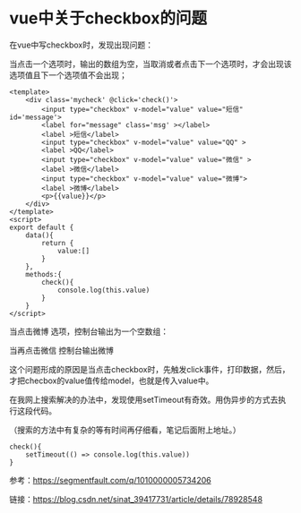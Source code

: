 # vue中关于checkbox的问题 #

在vue中写checkbox时，发现出现问题：

当点击一个选项时，输出的数组为空，当取消或者点击下一个选项时，才会出现该选项值且下一个选项值不会出现；

```
<template>
    <div class='mycheck' @click='check()'>
        <input type="checkbox" v-model="value" value="短信" id='message'>
        <label for="message" class='msg' ></label>
        <label >短信</label> 
        <input type="checkbox" v-model="value" value="QQ" >
        <label >QQ</label>
        <input type="checkbox" v-model="value" value="微信" >
        <label >微信</label> 
        <input type="checkbox" v-model="value" value="微博">
        <label >微博</label> 
        <p>{{value}}</p> 
    </div>
</template>
<script>
export default {
    data(){
        return {
            value:[]
        }
    },
    methods:{
        check(){
            console.log(this.value)
        }
    }
</script>
```

当点击微博 选项，控制台输出为一个空数组：

当再点击微信 控制台输出微博

这个问题形成的原因是当点击checkbox时，先触发click事件，打印数据，然后，才把checbox的value值传给model，也就是传入value中。

在我网上搜索解决的办法中，发现使用setTimeout有奇效。用伪异步的方式去执行这段代码。

（搜索的方法中有复杂的等有时间再仔细看，笔记后面附上地址。）

```
check(){
    setTimeout(() => console.log(this.value))
}
```

参考：https://segmentfault.com/q/1010000005734206

链接：https://blog.csdn.net/sinat_39417731/article/details/78928548
